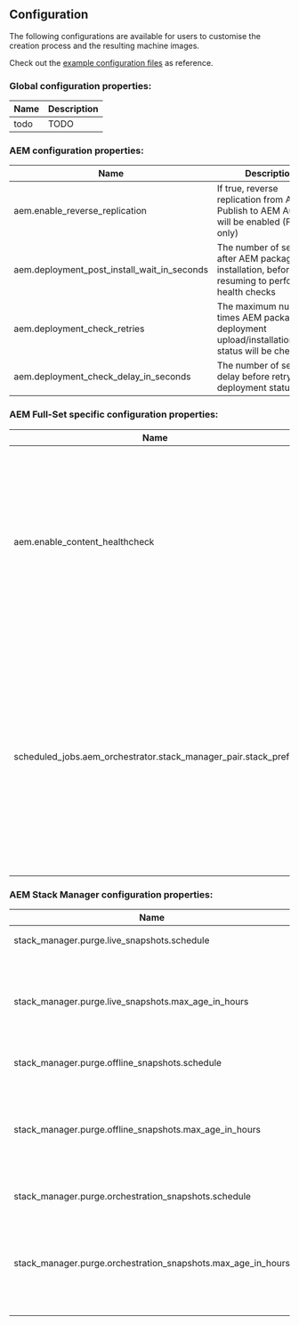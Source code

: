 Configuration
-------------

The following configurations are available for users to customise the creation process and the resulting machine images.

Check out the [example configuration files](https://github.com/shinesolutions/packer-aem/blob/master/examples/user-config/) as reference.

### Global configuration properties:

| Name | Description |
|------|-------------|
| todo | TODO |

### AEM configuration properties:

| Name | Description | Required? | Default |
|------|-------------|-----------|---------|
| aem.enable_reverse_replication | If true, reverse replication from AEM Publish to AEM Author will be enabled (Full-Set only) | Optional | true |
| aem.deployment_post_install_wait_in_seconds | The number of seconds after AEM package installation, before resuming to perform health checks | Optional | 10 |
| aem.deployment_check_retries | The maximum number of times AEM package deployment upload/installation/health status will be checked | Optional | 60 |
| aem.deployment_check_delay_in_seconds | The number of seconds delay before retrying the deployment status check | Optional | 5 |

### AEM Full-Set specific configuration properties:

| Name | Description | Required? | Default |
|------|-------------|-----------|---------|
| aem.enable_content_healthcheck | If true, content health check will be performed from each AEM Publish-Dispatcher instance, checking the content on its AEM Publish instance pair | Optional | true |
| scheduled_jobs.aem_orchestrator.stack_manager_pair.stack_prefix | The stack prefix of the Stack Manager pair which will be used by the AEM environment to execute offline snapshot and offline compaction snapshot events. Failing to configure this, those events will not be executed | Mandatory | |

### AEM Stack Manager configuration properties:

| Name | Description | Required? | Default |
|------|-------------|-----------|---------|
| stack_manager.purge.live_snapshots.schedule | [Lambda cron expression](https://docs.aws.amazon.com/lambda/latest/dg/tutorial-scheduled-events-schedule-expressions.html) | Optional | `10 20 1/3 * ? *` |
| stack_manager.purge.live_snapshots.max_age_in_hours | The number of hours to keep a live snapshot before it expires and will be removed | Optional | `24` |
| stack_manager.purge.offline_snapshots.schedule | [Lambda cron expression](https://docs.aws.amazon.com/lambda/latest/dg/tutorial-scheduled-events-schedule-expressions.html) | Optional | `15 19 ? * SUN *` |
| stack_manager.purge.offline_snapshots.max_age_in_hours | The number of hours to keep an offline snapshot before it expires and will be removed  | Optional | `61320` |
| stack_manager.purge.orchestration_snapshots.schedule | [Lambda cron expression](https://docs.aws.amazon.com/lambda/latest/dg/tutorial-scheduled-events-schedule-expressions.html) | Optional | `5 0/4 * * ? *` |
| stack_manager.purge.orchestration_snapshots.max_age_in_hours | The number of hours to keep an orchestration snapshot before it expires and will be removed  | Optional | `4` |

